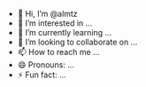 - 👋 Hi, I’m @almtz
- 👀 I’m interested in ...
- 🌱 I’m currently learning ...
- 💞️ I’m looking to collaborate on ...
- 📫 How to reach me ...
- 😄 Pronouns: ...
- ⚡ Fun fact: ...

<!---
almtz/almtz is a ✨ special ✨ repository because its `README.md` (this file) appears on your GitHub profile.
You can click the Preview link to take a look at your changes.
--->
